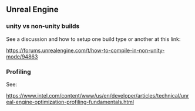 ## Unreal Engine

### unity vs non-unity builds

See a discussion and how to setup one build type or another at this link:

<https://forums.unrealengine.com/t/how-to-compile-in-non-unity-mode/94863>

### Profiling

See:

<https://www.intel.com/content/www/us/en/developer/articles/technical/unreal-engine-optimization-profiling-fundamentals.html>

